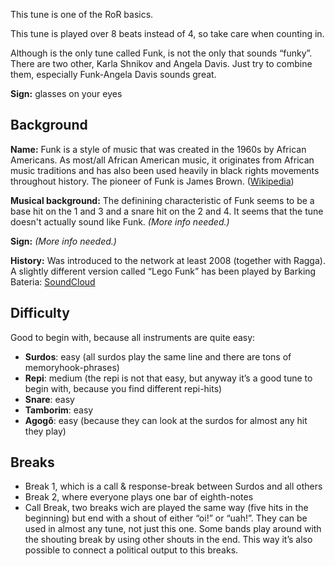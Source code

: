 This tune is one of the RoR basics.

This tune is played over 8 beats instead of 4, so take care when counting in.

Although is the only tune called Funk, is not the only that sounds “funky”. There are two other, Karla Shnikov and
Angela Davis. Just try to combine them, especially Funk-Angela Davis sounds great.

**Sign:** glasses on your eyes

## Background

**Name:** Funk is a style of music that was created in the 1960s by African Americans. As most/all African American music, it originates from African music traditions and has also been used heavily in black rights movements throughout history. The pioneer of Funk is James Brown. ([Wikipedia](https://en.wikipedia.org/wiki/Funk))

**Musical background:** The definining characteristic of Funk seems to be a base hit on the 1 and 3 and a snare hit on the 2 and 4. It seems that the tune doesn't actually sound like Funk. *(More info needed.)*

**Sign:** *(More info needed.)*

**History:** Was introduced to the network at least 2008 (together with Ragga). A slightly different version called “Lego Funk” has been played by Barking Bateria: [SoundCloud](https://soundcloud.com/barking-bateria/lego-funk)

## Difficulty

Good to begin with, because all instruments are quite easy:

* **Surdos**: easy (all surdos play the same line and there are tons of memoryhook-phrases)
* **Repi**: medium (the repi is not that easy, but anyway it’s a good tune to begin with, because you find different repi-hits)
* **Snare**: easy
* **Tamborim**: easy
* **Agogô**: easy (because they can look at the surdos for almost any hit they play)

## Breaks

* Break 1, which is a call & response-break between Surdos and all others
* Break 2, where everyone plays one bar of eighth-notes
* Call Break, two breaks wich are played the same way (five hits in the beginning) but end with a shout of either “oi!”
  or “uah!”. They can be used in almost any tune, not just this one. Some bands play around with the shouting break by
  using other shouts in the end. This way it’s also possible to connect a political output to this breaks.